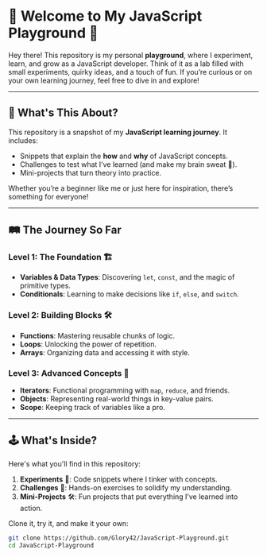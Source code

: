 # 🌟 Welcome to My JavaScript Playground 🎨

Hey there! This repository is my personal **playground**, where I experiment, learn, and grow as a JavaScript developer. Think of it as a lab filled with small experiments, quirky ideas, and a touch of fun. If you’re curious or on your own learning journey, feel free to dive in and explore!  

---

## 🧠 What's This About?

This repository is a snapshot of my **JavaScript learning journey**. It includes:  
- Snippets that explain the **how** and **why** of JavaScript concepts.  
- Challenges to test what I’ve learned (and make my brain sweat 🧗).  
- Mini-projects that turn theory into practice.  

Whether you’re a beginner like me or just here for inspiration, there’s something for everyone!  

---

## 🛤️ The Journey So Far  

### **Level 1: The Foundation** 🏗️  
- **Variables & Data Types**: Discovering `let`, `const`, and the magic of primitive types.  
- **Conditionals**: Learning to make decisions like `if`, `else`, and `switch`.  

### **Level 2: Building Blocks** 🛠️  
- **Functions**: Mastering reusable chunks of logic.  
- **Loops**: Unlocking the power of repetition.  
- **Arrays**: Organizing data and accessing it with style.  

### **Level 3: Advanced Concepts** 🚀  
- **Iterators**: Functional programming with `map`, `reduce`, and friends.  
- **Objects**: Representing real-world things in key-value pairs.  
- **Scope**: Keeping track of variables like a pro.  

---

## 🕹️ What's Inside?  

Here's what you'll find in this repository:  
1. **Experiments** 🧪: Code snippets where I tinker with concepts.  
2. **Challenges** 🎯: Hands-on exercises to solidify my understanding.  
3. **Mini-Projects** 🛠️: Fun projects that put everything I’ve learned into action.  

Clone it, try it, and make it your own:  

```bash
git clone https://github.com/Glory42/JavaScript-Playground.git
cd JavaScript-Playground
